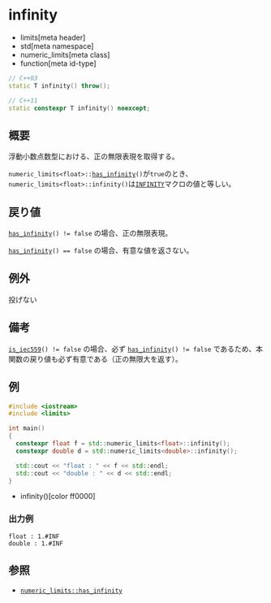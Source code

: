 # infinity
* limits[meta header]
* std[meta namespace]
* numeric_limits[meta class]
* function[meta id-type]

```cpp
// C++03
static T infinity() throw();

// C++11
static constexpr T infinity() noexcept;
```

## 概要
浮動小数点数型における、正の無限表現を取得する。  

`numeric_limits<float>::`[`has_infinity`](has_infinity.md)`()`が`true`のとき、`numeric_limits<float>::infinity()`は[`INFINITY`](../../cmath/infinity.md)マクロの値と等しい。


## 戻り値
[`has_infinity`](has_infinity.md)`() != false` の場合、正の無限表現。

[`has_infinity`](has_infinity.md)`() == false` の場合、有意な値を返さない。


## 例外
投げない


## 備考
[`is_iec559`](is_iec559.md)`() != false` の場合、必ず [`has_infinity`](has_infinity.md)`() != false` であるため、本関数の戻り値も必ず有意である（正の無限大を返す）。


## 例
```cpp example
#include <iostream>
#include <limits>

int main()
{
  constexpr float f = std::numeric_limits<float>::infinity();
  constexpr double d = std::numeric_limits<double>::infinity();

  std::cout << "float : " << f << std::endl;
  std::cout << "double : " << d << std::endl;
}
```
* infinity()[color ff0000]

### 出力例
```
float : 1.#INF
double : 1.#INF
```

## 参照
* [`numeric_limits::has_infinity`](has_infinity.md)
